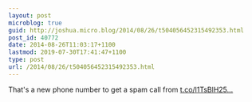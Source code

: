 ```yaml
---
layout: post
microblog: true
guid: http://joshua.micro.blog/2014/08/26/t504056452315492353.html
post_id: 40772
date: 2014-08-26T11:03:17+1100
lastmod: 2019-07-30T17:41:47+1100
type: post
url: /2014/08/26/t504056452315492353.html
---
```

That's a new phone number to get a spam call from [t.co/l1TsBlH25...](http://t.co/l1TsBlH25D)
